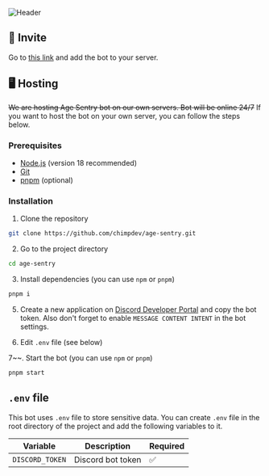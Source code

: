 ![Header](https://socialify.git.ci/chimpdev/age-sentry/image?description=1&font=Jost&issues=1&language=1&name=1&owner=1&pattern=Circuit%20Board&stargazers=1&theme=Light)

## 🔗 Invite

Go to [this link](https://discord.com/api/oauth2/authorize?client_id=1129072741350379622&permissions=1024&scope=bot%20applications.commands) and add the bot to your server.

## 🖥️ Hosting

~~We are hosting Age Sentry bot on our own servers. Bot will be online 24/7~~ If you want to host the bot on your own server, you can follow the steps below.

### Prerequisites

- [Node.js](https://nodejs.org/en) (version 18 recommended)
- [Git](https://git-scm.com)
- [pnpm](https://pnpm.io) (optional)

### Installation

1. Clone the repository
```bash
git clone https://github.com/chimpdev/age-sentry.git
```

2. Go to the project directory
```bash
cd age-sentry
```

3. Install dependencies (you can use `npm` or `pnpm`)
```bash
pnpm i
```

5. Create a new application on [Discord Developer Portal](https://discord.com/developers/applications) and copy the bot token. Also don't forget to enable `MESSAGE CONTENT INTENT` in the bot settings.

6. Edit `.env` file (see below)

7~~. Start the bot (you can use `npm` or `pnpm`)
```bash
pnpm start
```

## `.env` file

This bot uses `.env` file to store sensitive data. You can create `.env` file in the root directory of the project and add the following variables to it.

| Variable | Description | Required
| - | - | -
| `DISCORD_TOKEN` | Discord bot token | ✅